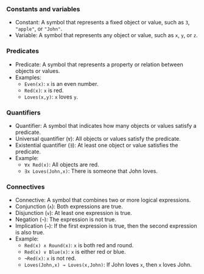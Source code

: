 
### Constants and variables

- Constant: A symbol that represents a fixed object or value, such as `3`, `"apple"`, or `"John"`.
- Variable: A symbol that represents any object or value, such as `x`, `y`, or `z`.

### Predicates

- Predicate: A symbol that represents a property or relation between objects or values.
- Examples:
  - `Even(x)`: `x` is an even number.
  - `Red(x)`: `x` is red.
  - `Loves(x,y)`: `x` loves `y`.

### Quantifiers

- Quantifier: A symbol that indicates how many objects or values satisfy a predicate.
- Universal quantifier (`∀`): All objects or values satisfy the predicate.
- Existential quantifier (`∃`): At least one object or value satisfies the predicate.
- Example: 
  - `∀x Red(x)`: All objects are red.
  - `∃x Loves(John,x)`: There is someone that John loves.

### Connectives

- Connective: A symbol that combines two or more logical expressions.
- Conjunction (`∧`): Both expressions are true.
- Disjunction (`∨`): At least one expression is true.
- Negation (`¬`): The expression is not true.
- Implication (`→`): If the first expression is true, then the second expression is also true.
- Example: 
  - `Red(x) ∧ Round(x)`: `x` is both red and round.
  - `Red(x) ∨ Blue(x)`: `x` is either red or blue.
  - `¬Red(x)`: `x` is not red.
  - `Loves(John,x) → Loves(x,John)`: If John loves `x`, then `x` loves John.
